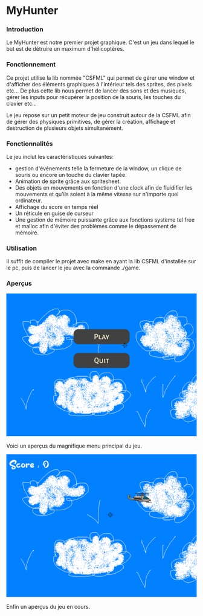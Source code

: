 # MyHunter

### Introduction

Le MyHunter est notre premier projet graphique. C'est un jeu dans lequel le but est de détruire un maximum d'hélicoptères.



### **Fonctionnement**

Ce projet utilise la lib nommée "CSFML" qui permet de gérer une window et d'afficher des éléments graphiques à l'intérieur tels des sprites, des pixels etc... De plus cette lib nous permet de lancer des sons et des musiques, gérer les inputs pour récupérer la position de la souris, les touches du clavier etc...

Le jeu repose sur un petit moteur de jeu construit autour de la CSFML afin de gérer des physiques primitives, de gérer la création, affichage et destruction de plusieurs objets simultanément.



### Fonctionnalités

Le jeu inclut les caractéristiques suivantes:

* gestion d'événements telle la fermeture de la window, un clique de souris ou encore un touche du clavier tapée.
* Animation de sprite grâce aux spritesheet.
* Des objets en mouvements en fonction d'une clock afin de fluidifier les mouvements et qu'ils soient à la même vitesse sur n'importe quel ordinateur.
* Affichage du score en temps réel
* Un réticule en guise de curseur
* Une gestion de mémoire puissante grâce aux fonctions système tel free et malloc afin d'éviter des problèmes comme le dépassement de mémoire.



### Utilisation

Il suffit de compiler le projet avec make en ayant la lib CSFML d'installée sur le pc, puis de lancer le jeu avec la commande ./game.



### Aperçus

![](.gitbook/assets/image.png)

Voici un aperçus du magnifique menu principal du jeu.

![](<.gitbook/assets/image (2).png>)

Enfin un aperçus du jeu en cours.
